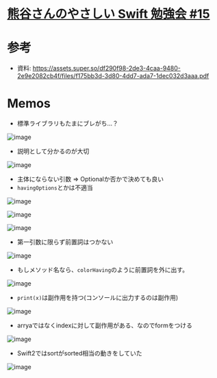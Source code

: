 # [熊谷さんのやさしい Swift 勉強会 \#15](https://www.youtube.com/watch?v=YshUCzFpBqk&ab_channel=ChannelYumemi)
# 参考
- 資料: https://assets.super.so/df290f98-2de3-4caa-9480-2e9e2082cb4f/files/f175bb3d-3d80-4dd7-ada7-1dec032d3aaa.pdf

# Memos
- 標準ライブラリもたまにブレがち…？

![image](https://i.imgur.com/QOC3R1e.png)

- 説明として分かるのが大切

![image](https://i.imgur.com/dF3jpRv.png)

- 主体にならない引数 => Optionalか否かで決めても良い
- `havingOptions`とかは不適当

![image](https://i.imgur.com/ZjNZ1uL.png)

![image](https://i.imgur.com/fNbIh0n.png)

![image](https://i.imgur.com/dMt9ATB.png)

- 第一引数に限らず前置詞はつかない

![image](https://i.imgur.com/bjHbah8.png)

- もしメソッド名なら、`colorHaving`のように前置詞を外に出す。

![image](https://i.imgur.com/WkOF3ap.png)

- `print(x)`は副作用を持つ(コンソールに出力するのは副作用)

![image](https://i.imgur.com/qrMOzWY.png)

- arryaではなくindexに対して副作用がある、なのでformをつける

![image](https://i.imgur.com/4npgkUo.png)

- Swift2ではsortがsorted相当の動きをしていた

![image](https://i.imgur.com/j1pwcgc.png)